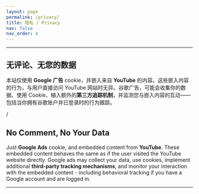 ```yaml
---
layout: page
permalink: /privacy/
title: 隐私 / Privacy
nav: false
nav_order: 4
---
```

---
## 无评论、无您的数据

本站仅使用 **Google 广告** cookie，并嵌入来自 **YouTube** 的内容。这些嵌入内容的行为，与用户直接访问 YouTube 网站时无异。谷歌广告，可能会收集你的数据、使用 Cookie、植入额外的**第三方追踪机制**，并监测您与嵌入内容的互动——包括当你拥有谷歌账户并已登录时的行为跟踪。

/

## No Comment, No Your Data

Just **Google Ads** cookie, and embedded content from **YouTube**. These embedded content behaves the same as if the user visited the YouTube website directly. Google ads may collect your data, use cookies, implement additional **third-party tracking mechanisms**, and monitor your interaction with the embedded content - including behavioral tracking if you have a Google account and are logged in.

---